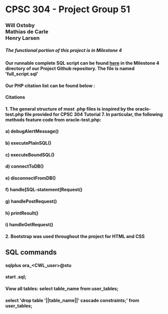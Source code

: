 <h1>CPSC 304 - Project Group 51</h1>
<h3>Will Oxtoby </br>
Mathias de Carle </br>
Henry Larsen </br>
</h3>

##### The functional portion of this project is in Milestone 4

#### Our runnable complete SQL script can be found [here](https://github.students.cs.ubc.ca/CPSC304-2022W-T1/project_h3z2b_k4k3b_k7j3b/blob/main/Milestone%204/full_script.sql) in the Milestone 4 directory of our Project Github repository. The file is named 'full_script.sql'
  
#### Our PHP citation list can be found below :

#### Citations
#### 1. The general structure of most .php files is inspired by the oracle-test.php file provided for CPSC 304 Tutorial 7. In particular, the following methods feature code from oracle-test.php:
####   a) debugAlertMessage()
####   b) executePlainSQL()
####   c) executeBoundSQL()
####   d) connectToDB()
####   e) disconnectFromDB()
####   f) handle[SQL-statement]Request()
####   g) handlePostRequest()
####   h) printResult()
####   i) handleGetRequest()
#### 2. Bootstrap was used throughout the project for HTML and CSS

## SQL commands
#### sqlplus ora_<CWL_user>@stu
#### start <filename>.sql;
#### View all tables: select table_name from user_tables;
#### select 'drop table '||table_name||' cascade constraints;' from user_tables;
